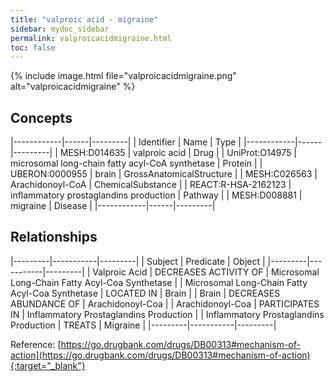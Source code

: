 ```yaml
---
title: "valproic acid - migraine"
sidebar: mydoc_sidebar
permalink: valproicacidmigraine.html
toc: false 
---
```


{% include image.html file="valproicacidmigraine.png" alt="valproicacidmigraine" %}

## Concepts

|------------|------|---------|
| Identifier | Name | Type    |
|------------|------|---------|
| MESH:D014635 | valproic acid | Drug |
| UniProt:O14975 | microsomal long-chain fatty acyl-CoA synthetase | Protein |
| UBERON:0000955 | brain | GrossAnatomicalStructure |
| MESH:C026563 | Arachidonoyl-CoA | ChemicalSubstance |
| REACT:R-HSA-2162123 | inflammatory prostaglandins production | Pathway |
| MESH:D008881 | migraine | Disease |
|------------|------|---------|

## Relationships

|---------|-----------|---------|
| Subject | Predicate | Object  |
|---------|-----------|---------|
| Valproic Acid | DECREASES ACTIVITY OF | Microsomal Long-Chain Fatty Acyl-Coa Synthetase |
| Microsomal Long-Chain Fatty Acyl-Coa Synthetase | LOCATED IN | Brain |
| Brain | DECREASES ABUNDANCE OF | Arachidonoyl-Coa |
| Arachidonoyl-Coa | PARTICIPATES IN | Inflammatory Prostaglandins Production |
| Inflammatory Prostaglandins Production | TREATS | Migraine |
|---------|-----------|---------|

Reference: [https://go.drugbank.com/drugs/DB00313#mechanism-of-action](https://go.drugbank.com/drugs/DB00313#mechanism-of-action){:target="_blank"}